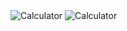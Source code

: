 <img src="https://drive.google.com/uc?export=view&id=1Sedr-5LTMAesLcEMhgUeuVyHb3Sd7e2l" alt="Calculator">
<img src="https://drive.google.com/uc?export=view&id=1f4xEOQen7EtQSOIGvwRGE-8yqIl3UJ5J" alt="Calculator">


